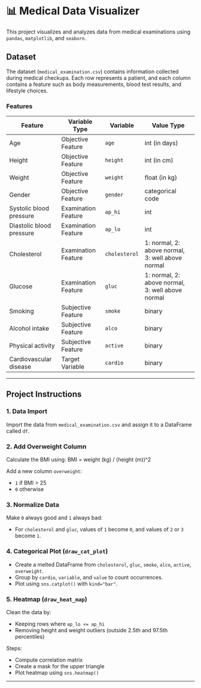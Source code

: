 # 📊 Medical Data Visualizer

This project visualizes and analyzes data from medical examinations using `pandas`, `matplotlib`, and `seaborn`.

## Dataset

The dataset (`medical_examination.csv`) contains information collected during medical checkups. Each row represents a patient, and each column contains a feature such as body measurements, blood test results, and lifestyle choices.

### Features

| Feature                         | Variable Type         | Variable   | Value Type                                           |
|---------------------------------|------------------------|------------|------------------------------------------------------|
| Age                             | Objective Feature      | `age`      | int (in days)                                        |
| Height                          | Objective Feature      | `height`   | int (in cm)                                          |
| Weight                          | Objective Feature      | `weight`   | float (in kg)                                        |
| Gender                          | Objective Feature      | `gender`   | categorical code                                     |
| Systolic blood pressure         | Examination Feature    | `ap_hi`    | int                                                  |
| Diastolic blood pressure        | Examination Feature    | `ap_lo`    | int                                                  |
| Cholesterol                     | Examination Feature    | `cholesterol` | 1: normal, 2: above normal, 3: well above normal  |
| Glucose                         | Examination Feature    | `gluc`     | 1: normal, 2: above normal, 3: well above normal     |
| Smoking                         | Subjective Feature     | `smoke`    | binary                                               |
| Alcohol intake                  | Subjective Feature     | `alco`     | binary                                               |
| Physical activity               | Subjective Feature     | `active`   | binary                                               |
| Cardiovascular disease          | Target Variable        | `cardio`   | binary                                               |

---

## Project Instructions

### 1. Data Import
Import the data from `medical_examination.csv` and assign it to a DataFrame called `df`.

### 2. Add Overweight Column
Calculate the BMI using:
BMI = weight (kg) / (height (m))^2

Add a new column `overweight`:
- `1` if BMI > 25
- `0` otherwise

### 3. Normalize Data
Make `0` always good and `1` always bad:
- For `cholesterol` and `gluc`, values of `1` become `0`, and values of `2` or `3` become `1`.

### 4. Categorical Plot (`draw_cat_plot`)
- Create a melted DataFrame from `cholesterol`, `gluc`, `smoke`, `alco`, `active`, `overweight`.
- Group by `cardio`, `variable`, and `value` to count occurrences.
- Plot using `sns.catplot()` with `kind="bar"`.

### 5. Heatmap (`draw_heat_map`)
Clean the data by:
- Keeping rows where `ap_lo <= ap_hi`
- Removing height and weight outliers (outside 2.5th and 97.5th percentiles)

Steps:
- Compute correlation matrix
- Create a mask for the upper triangle
- Plot heatmap using `sns.heatmap()`

---
